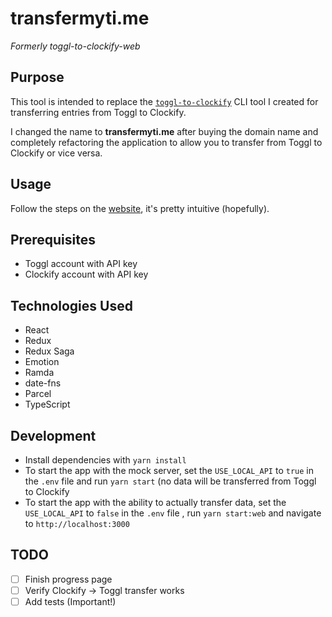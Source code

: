 # transfermyti.me

*Formerly toggl-to-clockify-web*

## Purpose

This tool is intended to replace the [`toggl-to-clockify`](https://github.com/mikerourke/toggl-to-clockify)
CLI tool I created for transferring entries from Toggl to Clockify.

I changed the name to **transfermyti.me** after buying the domain name and completely refactoring
the application to allow you to transfer from Toggl to Clockify or vice versa.

## Usage

Follow the steps on the [website](https://transfermyti.me), it's pretty intuitive (hopefully).

## Prerequisites

- Toggl account with API key
- Clockify account with API key

## Technologies Used

- React
- Redux
- Redux Saga
- Emotion
- Ramda
- date-fns
- Parcel
- TypeScript

## Development

- Install dependencies with `yarn install`
- To start the app with the mock server, set the `USE_LOCAL_API` to `true` in the `.env` file and 
  run `yarn start` (no data will be transferred from Toggl to Clockify
- To start the app with the ability to actually transfer data, set the `USE_LOCAL_API` to `false`
  in the `.env` file , run `yarn start:web` and navigate to `http://localhost:3000`

## TODO

- [ ] Finish progress page
- [ ] Verify Clockify -> Toggl transfer works
- [ ] Add tests (Important!)
